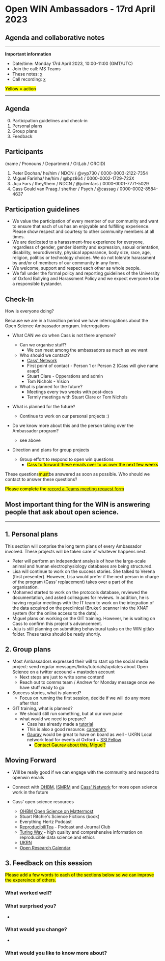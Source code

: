 # Open WIN Ambassadors - 17rd April 2023

## Agenda and collaborative notes

-----

**Important information**

- Date/time: Monday 17rd April 2023, 10:00-11:00 (GMT/UTC)
- Join the call: MS Teams
- These notes: [x](x)
- Call recording: [x](x)



<mark>Yellow = action</mark>


-----

## Agenda
0. Participation guidelines and check-in
1. Personal plans
2. Group plans
3. Feedback


## Participants
(name / Pronouns / Department / GitLab / ORCID)
1. Peter Doohan/ he/him / NDCN / @vyp730 / 0000-0003-2122-7354 
2. Miguel Farinha/ he/him / @bpz864 / 0000-0002-1729-723X
3. Juju Fars / they/them / NDCN / @julienfars / 0000-0001-7771-5029
4. Cass Gould van Praag / she/her / Psych / @cassag / 0000-0002-8584-4637


## Participation guidelines
- We value the participation of every member of our community and want to ensure that each of us has an enjoyable and fulfilling experience. Please show respect and courtesy to other community members at all times.
- We are dedicated to a harassment-free experience for everyone, regardless of gender, gender identity and expression, sexual orientation, disability, neurodiversity, physical appearance, body size, race, age, religion, politics or technology choices. We do not tolerate harassment by and/or of members of our community in any form.
- We welcome, support and respect each other as whole people.
- We fall under the formal policy and reporting guidelines of the University of Oxford Bullying and Harassment Policy and we expect everyone to be a responsible bystander.

## Check-In 

How is everyone doing? 

Because we are in a transition period we have interrogations about the Open Science Ambassador program. 
Interrogations 
- What CAN we do when Cass is not there anymore?
    - Can we organise stuff?
        - We can meet among the ambassadors as much as we want
    - Who should we contact?
        - [Cass' Network](https://padlet.com/WINPublicEngagement/cass-network-ayam61z5ow5odkln)
        - First point of contact - Person 1 or Person 2 (Cass will give name asap!)
        - Stuart Clare - Opperations and admin
        - Tom Nichols - Vision
    - What is planned for the future?
        - Meetings every two weeks with post-docs
        - Termly meetings with Stuart Clare or Tom Nichols
- What is planned for the future?
    - Continue to work on our personal projects :)
- Do we know more about this and the person taking over the Ambassador program? 
    - see above

- Direction and plans for group projects
    - Group effort to respond to open win questions
        - <mark>Cass to forward these emails over to us over the next few weeks</mark>

These questions<mark>must</mark>be answered as soon as possible. 
Who should we contact to answer these questions? 

<mark>Please complete the [record a Teams meeting request form](https://help.it.ox.ac.uk/record-a-meeting-in-teams)</mark>


Most important thing for the WIN is answering people that ask about open science. 
--

-----



## 1. Personal plans

This section will conprise the long term plans of every Ambassador involved. These projects will be taken care of whatever happens next. 
- Peter will perform an independant analysis of how the large-scale animal and human electrophysiology databases are being structured.
- Lisa will continue to work on the success stories. She talked to Verena (first presenter). However, Lisa would prefer if the next person in charge of the program (Cass' replacement) takes over a part of the organisation. 
- Mohamed started to work on the protocols database, reviewed the documentation, and asked colleagues for reviews. In addition, he is having regular meetings with the IT team to work on the integration of the data acquired on the preclinical (Bruker) scanner into the XNAT system (for the online access to the data). 
-  Miguel plans on working on the GIT training. However, he is waiting on Cass to confirm this project's advancement.
-  Juju is still planning on submitting behavioural tasks on the WIN gitlab folder. These tasks should be ready shortly.  

## 2. Group plans

- Most Ambassadors expressed their will to start up the social media project: send regular messages/links/tutorials/updates about Open Science on a twitter accound + mastodon account
    - Next steps are just to write some content! 
    - Reach out to comms team / Andrew for Monday message once we have stuff ready to go
- Success stories, what is planned? 
    - Focus on running the first session, decide if we will do any more after that
- GIT training, what is planned? 
    - We should still run something, but at our own pace
    - what would we need to prepare?
        - Cass has already made a [tutorial](https://open.win.ox.ac.uk/pages/open-science/community/Open-WIN-Community/docs/gitlab/gitlab-tutorials/)  
        - This is also a good resource: [carpentry](https://software-carpentry.org/lessons/)
        - [Gaurav](https://www.win.ox.ac.uk/people/gaurav-bhalerao) would be great to have on board as well - UKRN Local network lead for events at Oxford + [SSI Fellow](https://www.software.ac.uk/about/fellows/gaurav-bhalerao)
            - <mark>Contact Gaurav about this, Miguel?</mark>


## Moving Forward
- Will be really good if we can engage with the community and respond to openwin emails
- Connect with [OHBM](https://www.humanbrainmapping.org/i4a/pages/index.cfm?pageid=1), [ISMRM](https://www.ismrm.org) and [Cass' Network](https://padlet.com/WINPublicEngagement/cass-network-ayam61z5ow5odkln) for more open science work in the future

- Cass' open science resources
    - [OHBM Open Science on Mattermost](https://ohbm.github.io/osr2020/join/#mattermost)
    - Stuart Ritchie's Science Fictions (book)
    - Everything Hertz Podcast
    - [ReproducibiliTea](https://reproducibilitea.org) - Podcast and Journal Club
    - [Turing Way](https://the-turing-way.netlify.app/index.html#) - high quality and comprehensive information on reproducible data science and ethics
    - [UKRN](https://www.ukrn.org)
    - [Open Research Calendar](https://openresearchcalendar.org)

## 3. Feedback on this session
<mark>Please add a few words to each of the sections below so we can improve the expereince of others.</mark>
### What worked well?

### What surprised you?
- 
### What would you change?
- 
### What would you like to know more about?
